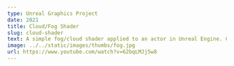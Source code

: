 ```yaml
---
type: Unreal Graphics Project
date: 2021
title: Cloud/Fog Shader
slug: cloud-shader
text: A simple fog/cloud shader applied to an actor in Unreal Engine. Click picture for video demonstration.
image: ../../static/images/thumbs/fog.jpg
url: https://www.youtube.com/watch?v=62bqLMJj5w8
---
```


